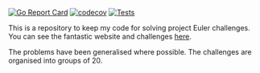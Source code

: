 [![Go Report Card](https://goreportcard.com/badge/github.com/andrew-field/projecteuler-go)](https://goreportcard.com/report/github.com/andrew-field/projecteuler-go)
[![codecov](https://codecov.io/gh/andrew-field/projecteuler-go/branch/master/graph/badge.svg?token=jGdnwTJSTD)](https://codecov.io/gh/andrew-field/projecteuler-go)
[![Tests](https://github.com/andrew-field/projecteuler-go/actions/workflows/build-test.yml/badge.svg)](https://github.com/andrew-field/projecteuler-go/actions/workflows/build-test.yml)

This is a repository to keep my code for solving project Euler challenges. You can see the fantastic website and challenges [here](https://projecteuler.net/ "Project Euler").

The problems have been generalised where possible. The challenges are organised into groups of 20.
